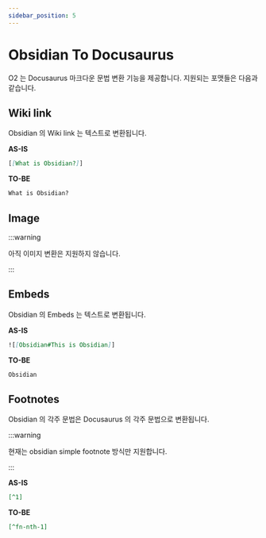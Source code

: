 ```yaml
---
sidebar_position: 5
---
```


# Obsidian To Docusaurus

O2 는 Docusaurus 마크다운 문법 변환 기능을 제공합니다. 지원되는 포맷들은 다음과 같습니다.

## Wiki link

Obsidian 의 Wiki link 는 텍스트로 변환됩니다.

**AS-IS**

```md
[[What is Obsidian?]]
```

**TO-BE**

```md
What is Obsidian?
```

## Image

:::warning

아직 이미지 변환은 지원하지 않습니다.

:::

## Embeds

Obsidian 의 Embeds 는 텍스트로 변환됩니다.

**AS-IS**

```md
![[Obsidian#This is Obsidian]]
```

**TO-BE**

```md
Obsidian
```

## Footnotes

Obsidian 의 각주 문법은 Docusaurus 의 각주 문법으로 변환됩니다.

:::warning

현재는 obsidian simple footnote 방식만 지원합니다.

:::

**AS-IS**

```md
[^1]
```

**TO-BE**

```md
[^fn-nth-1]
```

